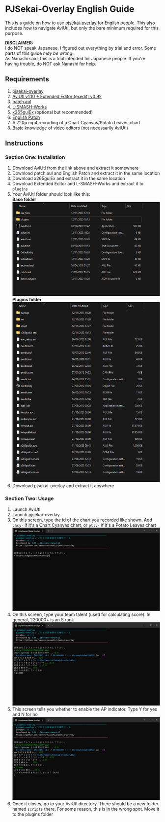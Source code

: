 # PJSekai-Overlay English Guide

This is a guide on how to use [pjsekai-overlay](https://github.com/sevenc-nanashi/pjsekai-overlay) for English people. This also includes how to navigate AviUtl, but only the bare minimum required for this purpose.

**DISCLAIMER:**\
I do NOT speak Japanese. I figured out everything by trial and error. Some parts of this guide *may be wrong*.\
As Nanashi said, this is a tool intended for Japanese people. If you're having trouble, do NOT ask Nanashi for help.

## Requirements
1. [pjsekai-overlay](https://github.com/sevenc-nanashi/pjsekai-overlay)
2. [AviUtl v1.10 + Extended Editor (exedit) v0.92](http://spring-fragrance.mints.ne.jp/aviutl/)
3. [patch.aul](https://github.com/ePi5131/patch.aul/releases/tag/r42)
4. [L-SMASH-Works](https://github.com/Mr-Ojii/L-SMASH-Works-Auto-Builds/releases/download/build-2023-10-21-01-00-53/L-SMASH-Works_r1103_Mr-Ojii_Mr-Ojii_AviUtl.zip)
5. [x265guiEx](https://github.com/rigaya/x265guiEx/releases/latest) (optional but recommended)
6. [English Patch](https://github.com/sykhro/aviutl-english-patch/releases/latest)
7. A 720p mp4 recording of a Chart Cyanvas/Potato Leaves chart
8. Basic knowledge of video editors (not necessarily AviUtl)

## Instructions
### Section One: Installation
1. Download AviUtl from the link above and extract it somewhere
2. Download patch.aul and English Patch and extract it in the same location
3. Download x265guiEx and extract it in the same location
4. Download Extended Editor and L-SMASH-Works and extract it to `plugins`
5. Your AviUtl folder should look like this:\
  **Base folder**\
   ![AviUtl directory](images/aviutldirectory.png)\
   **Plugins folder**\
   ![Plugins folder](images/pluginsdirectory.png)
6. Download pjsekai-overlay and extract it anywhere
### Section Two: Usage
1. Launch AviUtl
2. Launch pjsekai-overlay
3. On this screen, type the id of the chart you recorded like shown. Add `chcy-` if it's a Chart Cyanvas chart, or `ptlv-` if it's a Potato Leaves chart\
![](images/inputid.png)
4. On this screen, type your team talent (used for calculating score). In general, 220000+ is an S rank\
![](images/inputtalent.png)
5. This screen tells you whether to enable the AP indicator. Type Y for yes and N for no\
![](images/apindicator.png)
6. Once it closes, go to your AviUtl directory. There should be a new folder named `scripts` there. For some reason, this is in the wrong spot. Move it to the plugins folder
